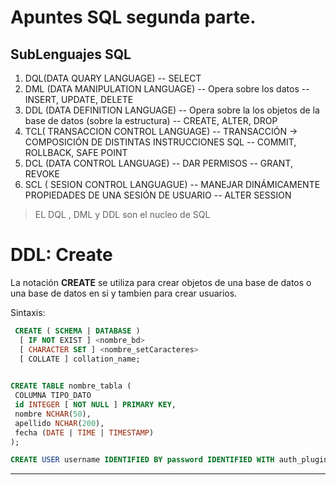 # Apuntes SQL segunda parte.

## SubLenguajes SQL <a name="subsql"></a>

1. DQL(DATA QUARY LANGUAGE) -- SELECT
1. DML (DATA MANIPULATION LANGUAGE) -- Opera sobre los datos -- INSERT, UPDATE, DELETE
1. DDL (DATA DEFINITION LANGUAGE) -- Opera sobre la los objetos de la base de datos (sobre la estructura) -- CREATE, ALTER, DROP
1. TCL( TRANSACCION CONTROL LANGUAGE) -- TRANSACCIÓN -> COMPOSICIÓN DE DISTINTAS INSTRUCCIONES SQL -- COMMIT, ROLLBACK, SAFE POINT
1. DCL (DATA CONTROL LANGUAGE) -- DAR PERMISOS -- GRANT, REVOKE
1. SCL ( SESION CONTROL LANGUAGUE) -- MANEJAR DINÁMICAMENTE PROPIEDADES DE UNA SESIÓN DE USUARIO -- ALTER SESSION

> EL DQL , DML y DDL son el nucleo de SQL

# DDL: Create
La notación **CREATE** se utiliza para crear objetos de una base de datos o una base de datos en si y tambien para crear usuarios.

Sintaxis:
```SQL
 CREATE ( SCHEMA | DATABASE )  
  [ IF NOT EXIST ] <nombre_bd> 
  [ CHARACTER SET ] <nombre_setCaracteres>
  [ COLLATE ] collation_name;
  
```
```sql
CREATE TABLE nombre_tabla (
 COLUMNA TIPO_DATO
 id INTEGER [ NOT NULL ] PRIMARY KEY,
 nombre NCHAR(50),
 apellido NCHAR(200),
 fecha (DATE | TIME | TIMESTAMP)
);
```
``` sql
CREATE USER username IDENTIFIED BY password IDENTIFIED WITH auth_plugin;
```

***
